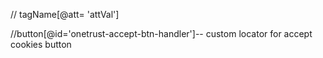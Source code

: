 // tagName[@att= 'attVal']

//button[@id='onetrust-accept-btn-handler']-- custom locator for accept cookies button